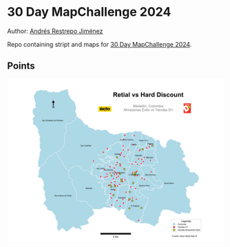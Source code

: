 # 30 Day MapChallenge 2024

Author: [Andrés Restrepo Jiménez](https://www.linkedin.com/in/andres-restrepo-jimenez/)

Repo containing stript and maps for [30 Day MapChallenge 2024](https://30daymapchallenge.com/).

## Points

![Retail vs Hard Discount in Medellín, Colombia](Points/Retail_Harddiscount.png "Retail vs Hard Discount in Medellín,Colombia")


